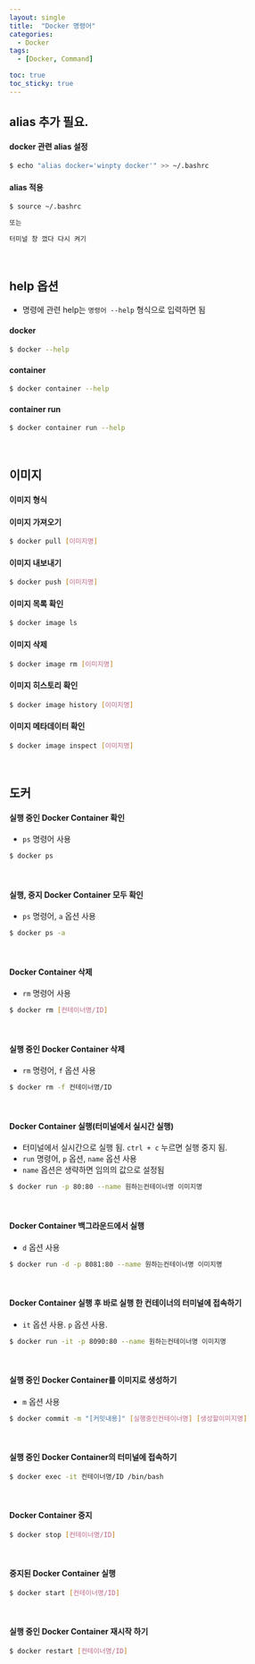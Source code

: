 ```yaml
---
layout: single
title:  "Docker 명령어"
categories:
  - Docker
tags:
  - [Docker, Command]

toc: true
toc_sticky: true
---
```


## alias 추가 필요.

#### docker 관련 alias 설정
```bash
$ echo "alias docker='winpty docker'" >> ~/.bashrc
```

#### alias 적용
```bash
$ source ~/.bashrc

또는

터미널 창 껐다 다시 켜기
```

<br>

## help 옵션

- 명령에 관련 help는 `명령어 --help` 형식으로 입력하면 됨

#### docker
```bash
$ docker --help
```

#### container
```bash
$ docker container --help
```

#### container run
```bash
$ docker container run --help
```

<br>

## 이미지

#### 이미지 형식


#### 이미지 가져오기
```bash
$ docker pull [이미지명]
```

#### 이미지 내보내기
```bash
$ docker push [이미지명]
```

#### 이미지 목록 확인
```bash
$ docker image ls
```

#### 이미지 삭제
```bash
$ docker image rm [이미지명]
```

#### 이미지 히스토리 확인
```bash
$ docker image history [이미지명]
```

#### 이미지 메타데이터 확인
```bash
$ docker image inspect [이미지명]
```

<br>


## 도커

#### 실행 중인 Docker Container 확인
- `ps` 명령어 사용

```bash
$ docker ps
```

<br>

#### 실행, 중지 Docker Container 모두 확인
- `ps` 명령어, `a` 옵션 사용

```bash
$ docker ps -a
```

<br>

#### Docker Container 삭제
- `rm` 명령어 사용

```bash
$ docker rm [컨테이너명/ID]
```

<br>

#### 실행 중인 Docker Container 삭제
- `rm` 명령어, `f` 옵션 사용

```bash
$ docker rm -f 컨테이너명/ID
```

<br>

#### Docker Container 실행(터미널에서 실시간 실행)
- 터미널에서 실시간으로 실행 됨. `ctrl + c` 누르면 실행 중지 됨.
- `run` 명령어, `p` 옵션, `name` 옵션 사용
- `name` 옵션은 생략하면 임의의 값으로 설정됨

```bash
$ docker run -p 80:80 --name 원하는컨테이너명 이미지명
```

<br>

#### Docker Container 백그라운드에서 실행
- `d` 옵션 사용
```bash
$ docker run -d -p 8081:80 --name 원하는컨테이너명 이미지명
```

<br>

#### Docker Container 실행 후 바로 실행 한 컨테이너의 터미널에 접속하기
- `it` 옵션 사용. `p` 옵션 사용. 
```bash
$ docker run -it -p 8090:80 --name 원하는컨테이너명 이미지명
```

<br>

#### 실행 중인 Docker Container를 이미지로 생성하기
- `m` 옵션 사용
```bash
$ docker commit -m "[커밋내용]" [실행중인컨테이너명] [생성할이미지명]
```

<br>

#### 실행 중인 Docker Container의 터미널에 접속하기
```bash
$ docker exec -it 컨테이너명/ID /bin/bash
```

<br>

#### Docker Container 중지
```bash
$ docker stop [컨테이너명/ID]
```

<br>

#### 중지된 Docker Container 실행
```bash
$ docker start [컨테이너명/ID]
```

<br>

#### 실행 중인 Docker Container 재시작 하기
```bash
$ docker restart [컨테이너명/ID]
```
